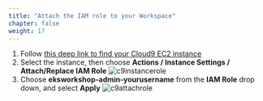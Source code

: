 ```yaml
---
title: "Attach the IAM role to your Workspace"
chapter: false
weight: 17
---
```


1. Follow [this deep link to find your Cloud9 EC2 instance](https://console.aws.amazon.com/ec2/v2/home?#Instances:tag:Name=aws-cloud9-.*workshop.*;sort=desc:launchTime)
1. Select the instance, then choose **Actions / Instance Settings / Attach/Replace IAM Role**
![c9instancerole](/images/c9instancerole.png)
1. Choose **eksworkshop-admin-yourusername** from the **IAM Role** drop down, and select **Apply**
![c9attachrole](/images/c9attachrole.png)
